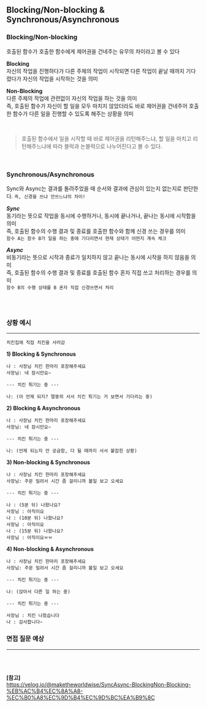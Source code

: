 ## Blocking/Non-blocking & Synchronous/Asynchronous

### Blocking/Non-blocking
호출된 함수가 호출한 함수에게 제어권을 건네주는 유무의 차이라고 볼 수 있다

**Blocking** <br/>
자신의 작업을 진행하다가 다른 주체의 작업이 시작되면 다른 작업이 끝날 때까지 기다렸다가 자신의 작업을 시작하는 것을 의미

**Non-Blocking** <br/>
다른 주체의 작업에 관련없이 자신의 작업을 하는 것을 의미 <br/>
즉, 호출된 함수가 자신이 할 일을 모두 마치지 않았더라도 바로 제어권을 건네주어 호출한 함수가 다른 일을 진행할 수 있도록 해주는 상황을 의미

<br/>

> 호출된 함수에서 일을 시작할 때 바로 제어권을 리턴해주느냐, 할 일을 마치고 리턴해주느냐에 따라 블럭과 논블럭으로 나누어진다고 볼 수 있다.

<br>

### Synchronous/Asynchronous
Sync와 Async는 결과를 돌려주었을 때 순서와 결과에 관심이 있는지 없는지로 판단한다. ```즉, 신경을 쓰냐 안쓰느냐의 차이!```

***Sync*** <br/>
동기라는 뜻으로 작업을 동시에 수행하거나, 동시에 끝나거나, 끝나는 동시에 시작함을 의미 <br/>
즉, 호출된 함수의 수행 결과 및 종료를 호출한 함수와 함께 신경 쓰는 경우를 의미 <br/>
```함수 A는 함수 B가 일을 하는 중에 기다리면서 현재 상태가 어떤지 계속 체크```

***Async*** <br/>
비동기라는 뜻으로 시작과 종료가 일치하지 않고 끝나는 동시에 시작을 하지 않음을 의미 <br/>
즉, 호출된 함수의 수행 결과 및 종료를 호출된 함수 혼자 직접 쓰고 처리하는 경우를 의미 <br/>
```함수 B의 수행 상태를 B 혼자 직접 신경쓰면서 처리```

<br/><br/>

### 상황 예시
---
```치킨집에 직접 치킨을 사러감```

**1) Blocking & Synchronous** <br/>
```
나 : 사장님 치킨 한마리 포장해주세요
사장님: 네 잠시만요~

--- 치킨 튀기는 중 ---

나: (아 언제 되지? 멀뚱히 서서 치킨 튀기는 거 보면서 기다리는 중)
```

**2) Blocking & Asynchronous** <br/>
```
나 : 사장님 치킨 한마리 포장해주세요
사장님: 네 잠시만요~

--- 치킨 튀기는 중 ---

나: (언제 되는지 안 궁금함, 다 될 때까지 서서 붙잡힌 상황)
```

**3) Non-blocking & Synchronous** <br/>
```
나 : 사장님 치킨 한마리 포장해주세요
사장님: 주문 밀려서 시간 좀 걸리니까 볼일 보고 오세요

--- 치킨 튀기는 중 ---

나 : (5분 뒤) 나왔나요?
사장님 : 아직이요
나 : (10분 뒤) 나왔나요?
사장님 : 아직이요
나 : (15분 뒤) 나왔나요?
사장님 : 아직이요ㅠㅠ
```

**4) Non-blocking & Asynchronous** <br/>
```
나 : 사장님 치킨 한마리 포장해주세요
사장님: 주문 밀려서 시간 좀 걸리니까 볼일 보고 오세요

--- 치킨 튀기는 중 ---

나: (앉아서 다른 일 하는 중)

--- 치킨 튀기는 중 ---

사장님 : 치킨 나왔습니다
나 : 감사합니다~
```

### 면접 질문 예상
---

<br/><br/>

**[참고]** <br/>
https://velog.io/@maketheworldwise/SyncAsync-BlockingNon-Blocking-%EB%AC%B4%EC%8A%A8-%EC%B0%A8%EC%9D%B4%EC%9D%BC%EA%B9%8C